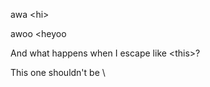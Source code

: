 awa \<hi\>

awoo \<heyoo

And what happens when I escape like &lt;this&gt;?

This one shouldn't be \\<escaped>

